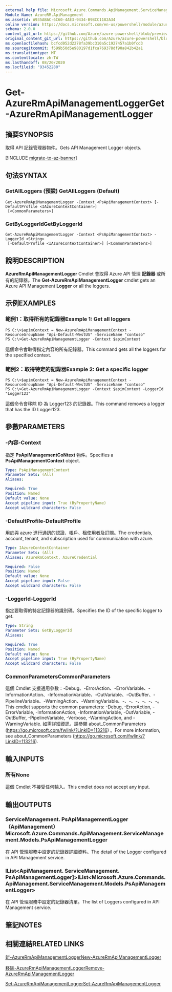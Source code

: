 ```yaml
---
external help file: Microsoft.Azure.Commands.ApiManagement.ServiceManagement.dll-Help.xml
Module Name: AzureRM.ApiManagement
ms.assetid: A935ABAC-6C60-4AE3-9434-B9BCC1182A34
online version: https://docs.microsoft.com/en-us/powershell/module/azurerm.apimanagement/get-azurermapimanagementlogger
schema: 2.0.0
content_git_url: https://github.com/Azure/azure-powershell/blob/preview/src/ResourceManager/ApiManagement/Commands.ApiManagement/help/Get-AzureRmApiManagementLogger.md
original_content_git_url: https://github.com/Azure/azure-powershell/blob/preview/src/ResourceManager/ApiManagement/Commands.ApiManagement/help/Get-AzureRmApiManagementLogger.md
ms.openlocfilehash: bcfcd052d2278fa39bc310a5c1927457a1b0fcd3
ms.sourcegitcommit: f599b50d5e980197d1fca769378df90a842b42a1
ms.translationtype: MT
ms.contentlocale: zh-TW
ms.lasthandoff: 08/20/2020
ms.locfileid: "93452280"
---
```

# <span data-ttu-id="599a0-101">Get-AzureRmApiManagementLogger</span><span class="sxs-lookup"><span data-stu-id="599a0-101">Get-AzureRmApiManagementLogger</span></span>

## <span data-ttu-id="599a0-102">摘要</span><span class="sxs-lookup"><span data-stu-id="599a0-102">SYNOPSIS</span></span>
<span data-ttu-id="599a0-103">取得 API 記錄管理器物件。</span><span class="sxs-lookup"><span data-stu-id="599a0-103">Gets API Management Logger objects.</span></span>

[!INCLUDE [migrate-to-az-banner](../../includes/migrate-to-az-banner.md)]

## <span data-ttu-id="599a0-104">句法</span><span class="sxs-lookup"><span data-stu-id="599a0-104">SYNTAX</span></span>

### <span data-ttu-id="599a0-105">GetAllLoggers (預設) </span><span class="sxs-lookup"><span data-stu-id="599a0-105">GetAllLoggers (Default)</span></span>
```
Get-AzureRmApiManagementLogger -Context <PsApiManagementContext> [-DefaultProfile <IAzureContextContainer>]
 [<CommonParameters>]
```

### <span data-ttu-id="599a0-106">GetByLoggerId</span><span class="sxs-lookup"><span data-stu-id="599a0-106">GetByLoggerId</span></span>
```
Get-AzureRmApiManagementLogger -Context <PsApiManagementContext> -LoggerId <String>
 [-DefaultProfile <IAzureContextContainer>] [<CommonParameters>]
```

## <span data-ttu-id="599a0-107">說明</span><span class="sxs-lookup"><span data-stu-id="599a0-107">DESCRIPTION</span></span>
<span data-ttu-id="599a0-108">**AzureRmApiManagementLogger** Cmdlet 會取得 Azure API 管理 **記錄器** 或所有的記錄器。</span><span class="sxs-lookup"><span data-stu-id="599a0-108">The **Get-AzureRmApiManagementLogger** cmdlet gets an Azure API Management **Logger** or all the loggers.</span></span>

## <span data-ttu-id="599a0-109">示例</span><span class="sxs-lookup"><span data-stu-id="599a0-109">EXAMPLES</span></span>

### <span data-ttu-id="599a0-110">範例1：取得所有的記錄器</span><span class="sxs-lookup"><span data-stu-id="599a0-110">Example 1: Get all loggers</span></span>
```
PS C:\>$apimContext = New-AzureRmApiManagementContext -ResourceGroupName "Api-Default-WestUS" -ServiceName "contoso"
PS C:\>Get-AzureRmApiManagementLogger -Context $apimContext
```

<span data-ttu-id="599a0-111">這個命令會取得指定內容的所有記錄器。</span><span class="sxs-lookup"><span data-stu-id="599a0-111">This command gets all the loggers for the specified context.</span></span>

### <span data-ttu-id="599a0-112">範例2：取得特定的記錄器</span><span class="sxs-lookup"><span data-stu-id="599a0-112">Example 2: Get a specific logger</span></span>
```
PS C:\>$apimContext = New-AzureRmApiManagementContext -ResourceGroupName "Api-Default-WestUS" -ServiceName "contoso"
PS C:\>Get-AzureRmApiManagementLogger -Context $apimContext -LoggerId "Logger123"
```

<span data-ttu-id="599a0-113">這個命令會移除 ID 為 Logger123 的記錄器。</span><span class="sxs-lookup"><span data-stu-id="599a0-113">This command removes a logger that has the ID Logger123.</span></span>

## <span data-ttu-id="599a0-114">參數</span><span class="sxs-lookup"><span data-stu-id="599a0-114">PARAMETERS</span></span>

### <span data-ttu-id="599a0-115">-內容</span><span class="sxs-lookup"><span data-stu-id="599a0-115">-Context</span></span>
<span data-ttu-id="599a0-116">指定 **PsApiManagementCoNtext** 物件。</span><span class="sxs-lookup"><span data-stu-id="599a0-116">Specifies a **PsApiManagementContext** object.</span></span>

```yaml
Type: PsApiManagementContext
Parameter Sets: (All)
Aliases: 

Required: True
Position: Named
Default value: None
Accept pipeline input: True (ByPropertyName)
Accept wildcard characters: False
```

### <span data-ttu-id="599a0-117">-DefaultProfile</span><span class="sxs-lookup"><span data-stu-id="599a0-117">-DefaultProfile</span></span>
<span data-ttu-id="599a0-118">用於與 azure 進行通訊的認證、帳戶、租使用者及訂閱。</span><span class="sxs-lookup"><span data-stu-id="599a0-118">The credentials, account, tenant, and subscription used for communication with azure.</span></span>
 
```yaml
Type: IAzureContextContainer
Parameter Sets: (All)
Aliases: AzureRmContext, AzureCredential

Required: False
Position: Named
Default value: None
Accept pipeline input: False
Accept wildcard characters: False
```

### <span data-ttu-id="599a0-119">-LoggerId</span><span class="sxs-lookup"><span data-stu-id="599a0-119">-LoggerId</span></span>
<span data-ttu-id="599a0-120">指定要取得的特定記錄器的識別碼。</span><span class="sxs-lookup"><span data-stu-id="599a0-120">Specifies the ID of the specific logger to get.</span></span>

```yaml
Type: String
Parameter Sets: GetByLoggerId
Aliases: 

Required: True
Position: Named
Default value: None
Accept pipeline input: True (ByPropertyName)
Accept wildcard characters: False
```

### <span data-ttu-id="599a0-121">CommonParameters</span><span class="sxs-lookup"><span data-stu-id="599a0-121">CommonParameters</span></span>
<span data-ttu-id="599a0-122">這個 Cmdlet 支援通用參數：-Debug、-ErrorAction、-ErrorVariable、-InformationAction、-InformationVariable、-OutVariable、-OutBuffer、-PipelineVariable、-WarningAction、-WarningVariable、-、-、-、-、-、-。</span><span class="sxs-lookup"><span data-stu-id="599a0-122">This cmdlet supports the common parameters: -Debug, -ErrorAction, -ErrorVariable, -InformationAction, -InformationVariable, -OutVariable, -OutBuffer, -PipelineVariable, -Verbose, -WarningAction, and -WarningVariable.</span></span> <span data-ttu-id="599a0-123">如需詳細資訊，請參閱 about_CommonParameters (https://go.microsoft.com/fwlink/?LinkID=113216) 。</span><span class="sxs-lookup"><span data-stu-id="599a0-123">For more information, see about_CommonParameters (https://go.microsoft.com/fwlink/?LinkID=113216).</span></span>

## <span data-ttu-id="599a0-124">輸入</span><span class="sxs-lookup"><span data-stu-id="599a0-124">INPUTS</span></span>

### <span data-ttu-id="599a0-125">所有</span><span class="sxs-lookup"><span data-stu-id="599a0-125">None</span></span>
<span data-ttu-id="599a0-126">這個 Cmdlet 不接受任何輸入。</span><span class="sxs-lookup"><span data-stu-id="599a0-126">This cmdlet does not accept any input.</span></span>

## <span data-ttu-id="599a0-127">輸出</span><span class="sxs-lookup"><span data-stu-id="599a0-127">OUTPUTS</span></span>

### <span data-ttu-id="599a0-128">ServiceManagement. PsApiManagementLogger （ApiManagement）</span><span class="sxs-lookup"><span data-stu-id="599a0-128">Microsoft.Azure.Commands.ApiManagement.ServiceManagement.Models.PsApiManagementLogger</span></span>
<span data-ttu-id="599a0-129">在 API 管理服務中設定的記錄器詳細資料。</span><span class="sxs-lookup"><span data-stu-id="599a0-129">The detail of the Logger configured in API Management service.</span></span>

### <span data-ttu-id="599a0-130">IList<ApiManagement. ServiceManagement. PsApiManagementLogger]></span><span class="sxs-lookup"><span data-stu-id="599a0-130">IList<Microsoft.Azure.Commands.ApiManagement.ServiceManagement.Models.PsApiManagementLogger></span></span>
<span data-ttu-id="599a0-131">在 API 管理服務中設定的記錄器清單。</span><span class="sxs-lookup"><span data-stu-id="599a0-131">The list of Loggers configured in API Management service.</span></span>

## <span data-ttu-id="599a0-132">筆記</span><span class="sxs-lookup"><span data-stu-id="599a0-132">NOTES</span></span>

## <span data-ttu-id="599a0-133">相關連結</span><span class="sxs-lookup"><span data-stu-id="599a0-133">RELATED LINKS</span></span>

[<span data-ttu-id="599a0-134">新-AzureRmApiManagementLogger</span><span class="sxs-lookup"><span data-stu-id="599a0-134">New-AzureRmApiManagementLogger</span></span>](./New-AzureRmApiManagementLogger.md)

[<span data-ttu-id="599a0-135">移除-AzureRmApiManagementLogger</span><span class="sxs-lookup"><span data-stu-id="599a0-135">Remove-AzureRmApiManagementLogger</span></span>](./Remove-AzureRmApiManagementLogger.md)

[<span data-ttu-id="599a0-136">Set-AzureRmApiManagementLogger</span><span class="sxs-lookup"><span data-stu-id="599a0-136">Set-AzureRmApiManagementLogger</span></span>](./Set-AzureRmApiManagementLogger.md)



